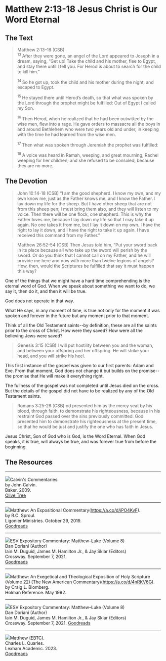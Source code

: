 # Matthew 2:13-18 Jesus Christ is Our Word Eternal

## The Text

>Matthew 2:13–18 (CSB)  
><sup> 13 </sup> After they were gone, an angel of the Lord appeared to Joseph in a dream, saying, “Get up! Take the child and his mother, flee to Egypt, and stay there until I tell you. For Herod is about to search for the child to kill him.” 
>
><sup> 14 </sup> So he got up, took the child and his mother during the night, and escaped to Egypt. 
>
><sup> 15 </sup> He stayed there until Herod’s death, so that what was spoken by the Lord through the prophet might be fulfilled: Out of Egypt I called my Son. 
>
><sup> 16 </sup> Then Herod, when he realized that he had been outwitted by the wise men, flew into a rage. He gave orders to massacre all the boys in and around Bethlehem who were two years old and under, in keeping with the time he had learned from the wise men. 
>
><sup> 17 </sup> Then what was spoken through Jeremiah the prophet was fulfilled: 
>
><sup> 18 </sup> A voice was heard in Ramah, weeping, and great mourning, Rachel weeping for her children; and she refused to be consoled, because they are no more.

## The Devotion

>John 10:14-18 (CSB) “I am the good shepherd. I know my own, and my own know me, just as the Father knows me, and I know the Father. I lay down my life for the sheep. But I have other sheep that are not from this sheep pen; I must bring them also, and they will listen to my voice. Then there will be one flock, one shepherd. This is why the Father loves me, because I lay down my life so that I may take it up again. No one takes it from me, but I lay it down on my own. I have the right to lay it down, and I have the right to take it up again. I have received this command from my Father.”

>Matthew 26:52-54 (CSB) Then Jesus told him, “Put your sword back in its place because all who take up the sword will perish by the sword. Or do you think that I cannot call on my Father, and he will provide me here and now with more than twelve legions of angels? How, then, would the Scriptures be fulfilled that say it must happen this way?

One of the things that we might have a hard time comprehending is the eternal word of God. When we speak about something we want to do, we say it, then do it, and then it will be true.

God does not operate in that way.

What He says, in any moment of time, is true not only for the moment it was spoken and forever in the future but any moment prior to that moment.

Think of all the Old Testament saints--by definition, these are all the saints prior to the cross of Christ. How were they saved? How were all the believing Jews were saved?

>Genesis 3:15 (CSB) I will put hostility between you and the woman,
and between your offspring and her offspring.
He will strike your head,
and you will strike his heel.

This first instance of the gospel was given to our first parents: Adam and Eve. From that moment, God does not change it but builds on the promise--the promise that He will make it everything right.

The fullness of the gospel was not completed until Jesus died on the cross. But the details of the gospel did not have to be realized by any of the Old Testament saints.

>Romans 3:25-26 (CSB) od presented him as the mercy seat by his blood, through faith, to demonstrate his righteousness, because in his restraint God passed over the sins previously committed. God presented him to demonstrate his righteousness at the present time, so that he would be just and justify the one who has faith in Jesus.

Jesus Christ, Son of God who is God, is the Word Eternal. When God speaks, it is true, will always be true, and was forever true from before the beginning.

## The Resources

<hr style="clear:both;">

<img src="/images/commentary-calvin-set-portrait.jpg">Calvin's Commentaries.  
by John Calvin.  
Baker. 2009.  
[Olive Tree](https://www.olivetree.com/store/product.php?productid=17517)

<hr style="clear:both;">

<img src="/images/commentary-matthew-sproul.jpg">Matthew: An Expositional Commentary(https://a.co/d/iPO4KvF).  
by R.C. Sproul.  
Ligonier Ministries. October 29, 2019.  
[Goodreads](https://www.goodreads.com/book/show/14453116-matthew?ac=1&from_search=true&qid=1gLpP1i9jq&rank=1)

<hr style="clear:both;">

<img src="/images/commentary-esv-expository-set.jpg">ESV Expository Commentary: Matthew–Luke (Volume 8)  
Dan Doriani (Author)  
Iain M. Duguid, James M. Hamilton Jr., & Jay Sklar (Editors)  
Crossway. September 7, 2021.  
[Goodreads](https://www.goodreads.com/book/show/50611048-esv-expository-commentary-volume-8?ac=1&from_search=true&qid=KXgplk0Joa&rank=1)

<hr style="clear:both;">

<img src="/images/commentary-matthew-nac-blomberg.jpg">Matthew: An Exegetical and Theological Exposition of Holy Scripture (Volume 22) (The New American Commentary)(https://a.co/d/4nRKV6G).  
by Craig L. Blomberg.  
Holman Reference. May 1992.

<hr style="clear:both;">

<img src="/images/commentary-matthew-luke-esv.jpg">ESV Expository Commentary: Matthew–Luke (Volume 8)  
Dan Doriani (Author)  
Iain M. Duguid, James M. Hamilton Jr., & Jay Sklar (Editors)  
Crossway. September 7, 2021.
[Goodreads](https://www.goodreads.com/book/show/50611048-esv-expository-commentary-volume-8?from_search=true&from_srp=true&qid=FBpWi6R83q&rank=1)

<hr style="clear:both;">

<img src="/images/commentary-matthew-ebtc-quarles.jpg
">Matthew (EBTC).  
Charles L. Quarles.  
Lexham Academic. 2023.  
[Goodreads](https://www.goodreads.com/book/show/62157376-matthew?from_search=true&from_srp=true&qid=dbeLIqrV0q&rank=4)
